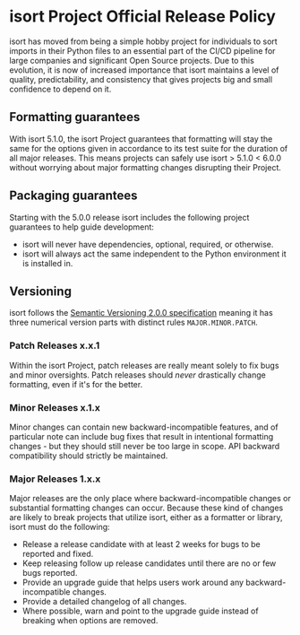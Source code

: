 # isort Project Official Release Policy

isort has moved from being a simple hobby project for individuals to sort imports in their Python files
to an essential part of the CI/CD pipeline for large companies and significant Open Source projects.
Due to this evolution, it is now of increased importance that isort maintains a level of quality, predictability, and consistency
that gives projects big and small confidence to depend on it.

## Formatting guarantees

With isort 5.1.0, the isort Project guarantees that formatting will stay the same for the options given in accordance to its test suite for the duration of all major releases. This means projects can safely use isort > 5.1.0 < 6.0.0
without worrying about major formatting changes disrupting their Project.

## Packaging guarantees

Starting with the 5.0.0 release isort includes the following project guarantees to help guide development:

- isort will never have dependencies, optional, required, or otherwise.
- isort will always act the same independent to the Python environment it is installed in.

## Versioning

isort follows the [Semantic Versioning 2.0.0 specification](https://semver.org/spec/v2.0.0.html) meaning it has three numerical version parts with distinct rules
`MAJOR.MINOR.PATCH`.

### Patch Releases x.x.1

Within the isort Project, patch releases are really meant solely to fix bugs and minor oversights.
Patch releases should *never* drastically change formatting, even if it's for the better.

### Minor Releases x.1.x

Minor changes can contain new backward-incompatible features, and of particular note can include bug fixes
that result in intentional formatting changes - but they should still never be too large in scope.
API backward compatibility should strictly be maintained.

### Major Releases 1.x.x

Major releases are the only place where backward-incompatible changes or substantial formatting changes can occur.
Because these kind of changes are likely to break projects that utilize isort, either as a formatter or library,
isort must do the following:

- Release a release candidate with at least 2 weeks for bugs to be reported and fixed.
- Keep releasing follow up release candidates until there are no or few bugs reported.
- Provide an upgrade guide that helps users work around any backward-incompatible changes.
- Provide a detailed changelog of all changes.
- Where possible, warn and point to the upgrade guide instead of breaking when options are removed.
